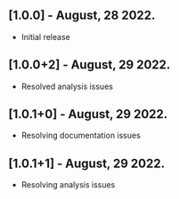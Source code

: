 ## [1.0.0] - August, 28 2022.
* Initial release
## [1.0.0+2] - August, 29 2022.
* Resolved analysis issues
## [1.0.1+0] - August, 29 2022.
* Resolving documentation issues
## [1.0.1+1] - August, 29 2022.
* Resolving analysis issues
